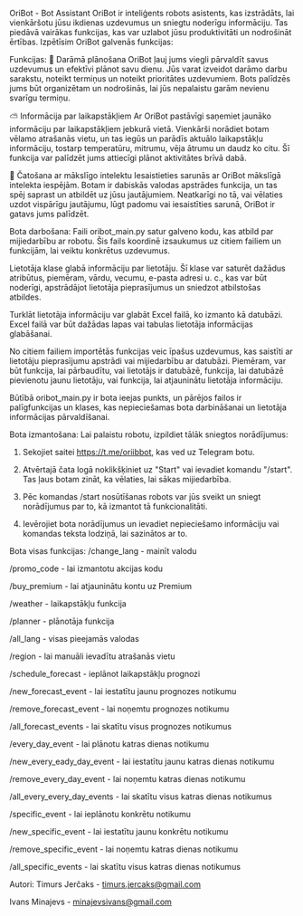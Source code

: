 OriBot - Bot Assistant
OriBot ir inteliģents robots asistents, kas izstrādāts, lai vienkāršotu jūsu ikdienas uzdevumus un sniegtu noderīgu informāciju. Tas piedāvā vairākas funkcijas, kas var uzlabot jūsu produktivitāti un nodrošināt ērtības. Izpētīsim OriBot galvenās funkcijas:

Funkcijas:
📝 Darāmā plānošana
OriBot ļauj jums viegli pārvaldīt savus uzdevumus un efektīvi plānot savu dienu. Jūs varat izveidot darāmo darbu sarakstu, noteikt termiņus un noteikt prioritātes uzdevumiem. Bots palīdzēs jums būt organizētam un nodrošinās, lai jūs nepalaistu garām nevienu svarīgu termiņu.

⛅️ Informācija par laikapstākļiem
Ar OriBot pastāvīgi saņemiet jaunāko informāciju par laikapstākļiem jebkurā vietā. Vienkārši norādiet botam vēlamo atrašanās vietu, un tas iegūs un parādīs aktuālo laikapstākļu informāciju, tostarp temperatūru, mitrumu, vēja ātrumu un daudz ko citu. Šī funkcija var palīdzēt jums attiecīgi plānot aktivitātes brīvā dabā.

💬 Čatošana ar mākslīgo intelektu
Iesaistieties sarunās ar OriBot mākslīgā intelekta iespējām. Botam ir dabiskās valodas apstrādes funkcija, un tas spēj saprast un atbildēt uz jūsu jautājumiem. Neatkarīgi no tā, vai vēlaties uzdot vispārīgu jautājumu, lūgt padomu vai iesaistīties sarunā, OriBot ir gatavs jums palīdzēt.

Bota darbošana:
Faili oribot_main.py satur galveno kodu, kas atbild par mijiedarbību ar robotu. Šis fails koordinē izsaukumus uz citiem failiem un funkcijām, lai veiktu konkrētus uzdevumus.

Lietotāja klase glabā informāciju par lietotāju. Šī klase var saturēt dažādus atribūtus, piemēram, vārdu, vecumu, e-pasta adresi u. c., kas var būt noderīgi, apstrādājot lietotāja pieprasījumus un sniedzot atbilstošas atbildes.

Turklāt lietotāja informāciju var glabāt Excel failā, ko izmanto kā datubāzi. Excel failā var būt dažādas lapas vai tabulas lietotāja informācijas glabāšanai.

No citiem failiem importētās funkcijas veic īpašus uzdevumus, kas saistīti ar lietotāju pieprasījumu apstrādi vai mijiedarbību ar datubāzi. Piemēram, var būt funkcija, lai pārbaudītu, vai lietotājs ir datubāzē, funkcija, lai datubāzē pievienotu jaunu lietotāju, vai funkcija, lai atjauninātu lietotāja informāciju.

Būtībā oribot_main.py ir bota ieejas punkts, un pārējos failos ir palīgfunkcijas un klases, kas nepieciešamas bota darbināšanai un lietotāja informācijas pārvaldīšanai.

Bota izmantošana:
Lai palaistu robotu, izpildiet tālāk sniegtos norādījumus:
1) Sekojiet saitei https://t.me/oriibbot, kas ved uz Telegram botu.

2) Atvērtajā čata logā noklikšķiniet uz "Start" vai ievadiet komandu "/start". Tas ļaus botam zināt, ka vēlaties, lai sākas mijiedarbība.

3) Pēc komandas /start nosūtīšanas robots var jūs sveikt un sniegt norādījumus par to, kā izmantot tā funkcionalitāti.

4) Ievērojiet bota norādījumus un ievadiet nepieciešamo informāciju vai komandas teksta lodziņā, lai sazinātos ar to.


Bota visas funkcijas:
/change_lang - mainīt valodu

/promo_code - lai izmantotu akcijas kodu

/buy_premium - lai atjauninātu kontu uz Premium

/weather - laikapstākļu funkcija

/planner - plānotāja funkcija

/all_lang - visas pieejamās valodas

/region - lai manuāli ievadītu atrašanās vietu 

/schedule_forecast - ieplānot laikapstākļu prognozi

/new_forecast_event - lai iestatītu jaunu prognozes notikumu

/remove_forecast_event - lai noņemtu prognozes notikumu

/all_forecast_events - lai skatītu visus prognozes notikumus

/every_day_event - lai plānotu katras dienas notikumu

/new_every_eady_day_event - lai iestatītu jaunu katras dienas notikumu

/remove_every_day_event - lai noņemtu katras dienas notikumu

/all_every_every_day_events - lai skatītu visus katras dienas notikumus

/specific_event - lai ieplānotu konkrētu notikumu

/new_specific_event - lai iestatītu jaunu konkrētu notikumu

/remove_specific_event - lai noņemtu katras dienas notikumu

/all_specific_events - lai skatītu visus katras dienas notikumus


Autori:
Timurs Jerčaks - timurs.jercaks@gmail.com

Ivans Minajevs - minajevsivans@gmail.com



